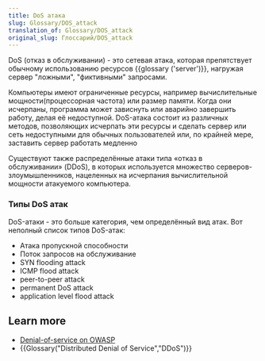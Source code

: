 ```yaml
---
title: DoS атака
slug: Glossary/DOS_attack
translation_of: Glossary/DOS_attack
original_slug: Глоссарий/DOS_attack
---
```


DoS (отказ в обслуживании) - это сетевая атака, которая препятствует обычному использованию ресурсов {{glossary ('server')}}, нагружая сервер "ложными", "фиктивными" запросами.

Компьютеры имеют ограниченные ресурсы, например вычислительные мощности(процессорная частота) или размер памяти. Когда они исчерпаны, программа может зависнуть или аварийно завершить работу, делая её недоступной. DoS-атака состоит из различных методов, позволяющих исчерпать эти ресурсы и сделать сервер или сеть недоступными для обычных пользователей или, по крайней мере, заставить сервер работать медленно

Существуют также распределённые атаки типа «отказ в обслуживании» (DDoS), в которых используется множество серверов-злоумышленников, нацеленных на исчерпания вычислительной мощности атакуемого компьютера.

### Типы DoS атак

DoS-атаки - это больше категория, чем определённый вид атак. Вот неполный список типов DoS-атак:

- Атака пропускной способности
- Поток запросов на обслуживание
- SYN flooding attack
- ICMP flood attack
- peer-to-peer attack
- permanent DoS attack
- application level flood attack

## Learn more

- [Denial-of-service on OWASP](https://www.owasp.org/index.php/Denial_of_Service)
- {{Glossary("Distributed Denial of Service","DDoS")}}
